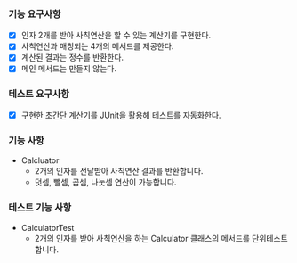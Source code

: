 ### 기능 요구사항
- [x] 인자 2개를 받아 사칙연산을 할 수 있는 계산기를 구현한다. 
- [x] 사칙연산과 매칭되는 4개의 메서드를 제공한다.  
- [x] 계산된 결과는 정수를 반환한다.
- [x] 메인 메서드는 만들지 않는다.

### 테스트 요구사항
- [x] 구현한 초간단 계산기를 JUnit을 활용해 테스트를 자동화한다.

### 기능 사항
- Calcluator
  - 2개의 인자를 전달받아 사칙연산 결과를 반환합니다.
  - 덧셈, 뺄셈, 곱셈, 나눗셈 연산이 가능합니다.

### 테스트 기능 사항
- CalculatorTest
  - 2개의 인자를 받아 사칙연산을 하는 Calculator 클래스의 메서드를 단위테스트 합니다.